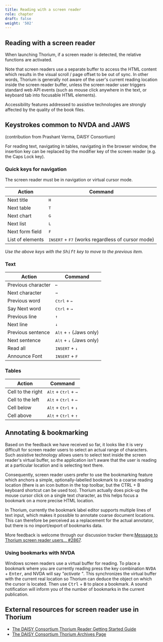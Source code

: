 ```yaml
---
title: Reading with a screen reader
role: chapter
draft: false
weight: '502'
---
```


## Reading with a screen reader

When launching Thorium, if a screen reader is detected, the relative
functions are activated.

Note that screen readers use a separate buffer to access the HTML
content which results in the visual scroll / page offset to be out of
sync. In other words, Thorium is generally not aware of the user\'s
current reading location inside the screen reader buffer, unless the
screen reader user triggers standard web API events (such as mouse click
anywhere in the text, or keyboard tab into focusable HTML elements).

Accessibility features addressed to assistive technologies are strongly
affected by the quality of the book files.

## Keystrokes common to NVDA and JAWS

(contribution from Prashant Verma, DAISY Consortium)

For reading text, navigating in tables, navigating in the browser
window, the insertion key can be replaced by the modifier key of the screen
reader (e.g. the Caps Lock key).

### Quick keys for navigation

The screen reader must be in navigation or virtual cursor mode.

|Action|Command|
|---|---|
|Next title| <kbd>H</kbd>|
|Next table| <kbd>T</kbd>|
|Next chart| <kbd>G</kbd>|
|Next list|<kbd>L</kbd>|
|Next form field|<kbd>F</kbd>|
|List of elements| <kbd>INSERT</kbd> + <kbd>F7</kbd> (works regardless of cursor mode)|

*Use the above keys with the <kbd>Shift</kbd> key to move to the previous
item.*

### Text

|Action|Command|
|---|---|
|Previous character| <kbd>←</kbd>|
|Next character| <kbd>→</kbd>|
|Previous word|<kbd>Ctrl</kbd> + <kbd>←</kbd>|
|Say Next word|<kbd>Ctrl</kbd> + <kbd>→</kbd>|
|Previous line|<kbd>↑</kbd>|
|Next line|<kbd>↓</kbd>|
|Previous sentence|<kbd>Alt</kbd> + <kbd>↑</kbd> (Jaws only)|
|Next sentence|<kbd>Alt</kbd> + <kbd>↓</kbd> (Jaws only)|
|Read all| <kbd>INSERT</kbd> + <kbd>↓</kbd>|
|Announce Font|<kbd>INSERT</kbd> + <kbd>F</kbd>|

### Tables

|Action|Command|
|---|---|
|Cell to the right| <kbd>Alt</kbd> + <kbd>Ctrl</kbd> + <kbd>→</kbd>|
|Cell to the left|<kbd>Alt</kbd> + <kbd>Ctrl</kbd> + <kbd>←</kbd>|
|Cell below|<kbd>Alt</kbd> + <kbd>Ctrl</kbd> + <kbd>↓</kbd>|
|Cell above|<kbd>Alt</kbd> + <kbd>Ctrl</kbd> + <kbd>↑</kbd>|


## Annotating & bookmarking

Based on the feedback we have received so far, it looks like it is very difficult for screen reader users to select an actual range of characters. Such assistive technology allows users to select text inside the screen reader's virtual buffer, so the application isn't aware that the user is reading at a particular location and is selecting text there.

Consequently, screen reader users prefer to use the bookmarking feature which anchors a simple, optionally-labelled bookmark to a coarse reading location (there is an icon button in the top toolbar, but the <key>CTRL</key> + <key>B</key> keyboard shortcut can be used too). 
Thorium actually does pick-up the mouse cursor click on a single text character, as this helps focus a bookmark on a more precise HTML location. 

In Thorium, currently the bookmark label editor supports multiple lines of text input, which makes it possible to annotate coarse document locations. This can therefore be perceived as a replacement for the actual annotator, but there is no import/export of bookmarks data.

More feedback is welcome through our discussion tracker there:[Message to Thorium screen reader users... #2867](https://github.com/edrlab/thorium-reader/discussions/2867).

### Using bookmarks with NVDA

Windows screen readers use a virtual buffer
for reading. To place a bookmark where you are currently reading
press the key combination <kbd>NVDA</kbd> + <kbd>Enter</kbd>, 
and NVDA will say *"activate "*. This
synchronizes the virtual buffer with the current real location so Thorium 
can deduce the object
on which the cursor is located. Then use
<kbd>Ctrl</kbd> + <kbd>B</kbd> to place a bookmark.
A sound notification will inform you of the number of bookmarks 
in the current publication.

## External resources for screen reader use in Thorium

* [The DAISY Consortium Thorium Reader Getting Started Guide](https://daisy.org/guidance/info-help/guidance-training/reading-systems/thorium-epub-reader-quick-start-guide/)
* [The DAISY Consortium Thorium Archives Page](https://daisy.org/news-events/tag/thorium/)

